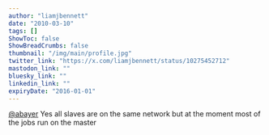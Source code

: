 ```yaml
---
author: "liamjbennett"
date: "2010-03-10"
tags: []
ShowToc: false
ShowBreadCrumbs: false
thumbnail: "/img/main/profile.jpg"
twitter_link: "https://x.com/liamjbennett/status/10275452712"
mastodon_link: ""
bluesky_link: ""
linkedin_link: ""
expiryDate: "2016-01-01"
---
```


[@abayer](https://x.com/abayer) Yes all slaves are on the same network but at the moment most of the jobs run on the master

